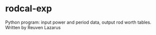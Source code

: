 # rodcal-exp
Python program: input power and period data, output rod worth tables. Written by Reuven Lazarus
